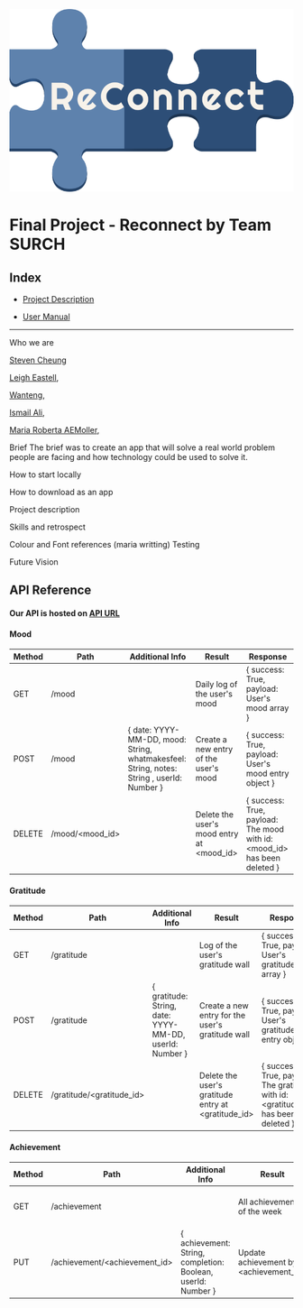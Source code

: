 ![Logo](/reconnect/public/images/logo.png)

# Final Project - Reconnect by Team SURCH

## Index

- [Project Description](#project-description)

* [User Manual]()

---

Who we are

[Steven Cheung](https://github.com/StevenCK1)

[Leigh Eastell](https://github.com/Leigh-Eastell),

[Wanteng](https://github.com/ten-hub),

[Ismail Ali](https://githttps://github.com/Ismailali99),

[Maria Roberta AEMoller](https://github.com/maroaraujo),

Brief
The brief was to create an app that will solve a real world
problem people are facing and how technology could be used to solve it.

How to start locally

How to download as an app

Project description

Skills and retrospect

Colour and Font references
(maria writting)
Testing

Future Vision

## API Reference

#### Our API is hosted on [API URL](https://reconnect-surch.herokuapp.com/)

#### Mood

| Method | Path            | Additional Info                                                                           | Result                                    | Response                                                                 |
| ------ | --------------- | ----------------------------------------------------------------------------------------- | ----------------------------------------- | ------------------------------------------------------------------------ |
| GET    | /mood           |                                                                                           | Daily log of the user's mood              | { success: True, payload: User's mood array }                            |
| POST   | /mood           | { date: YYYY-MM-DD, mood: String, whatmakesfeel: String, notes: String , userId: Number } | Create a new entry of the user's mood     | { success: True, payload: User's mood entry object }                     |
| DELETE | /mood/<mood_id> |                                                                                           | Delete the user's mood entry at <mood_id> | { success: True, payload: The mood with id: <mood_id> has been deleted } |

#### Gratitude

| Method | Path                      | Additional Info                                         | Result                                              | Response                                                                           |
| ------ | ------------------------- | ------------------------------------------------------- | --------------------------------------------------- | ---------------------------------------------------------------------------------- |
| GET    | /gratitude                |                                                         | Log of the user's gratitude wall                    | { success: True, payload: User's gratitude array }                                 |
| POST   | /gratitude                | { gratitude: String, date: YYYY-MM-DD, userId: Number } | Create a new entry for the user's gratitude wall    | { success: True, payload: User's gratitude entry object }                          |
| DELETE | /gratitude/<gratitude_id> |                                                         | Delete the user's gratitude entry at <gratitude_id> | { success: True, payload: The gratitude with id: <gratitude_id> has been deleted } |

#### Achievement

| Method | Path                          | Additional Info                                              | Result                                 | Response                                                                           |
| ------ | ----------------------------- | ------------------------------------------------------------ | -------------------------------------- | ---------------------------------------------------------------------------------- |
| GET    | /achievement                  |                                                              | All achievement of the week            | { success: True, payload: achievement array }                                      |
| PUT    | /achievement/<achievement_id> | { achievement: String, completion: Boolean, userId: Number } | Update achievement by <achievement_id> | { success: True, payload: You have updated achievement with id: <achievement_id> } |

